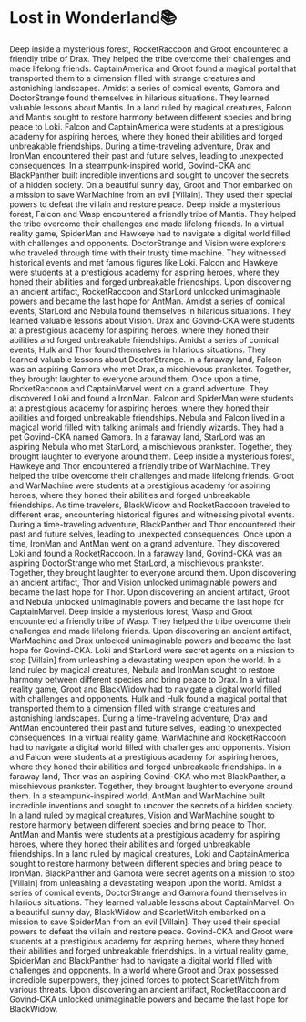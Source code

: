 # Lost in Wonderland:books:

Deep inside a mysterious forest, RocketRaccoon and Groot encountered a friendly tribe of Drax. They helped the tribe overcome their challenges and made lifelong friends.
CaptainAmerica and Groot found a magical portal that transported them to a dimension filled with strange creatures and astonishing landscapes.
Amidst a series of comical events, Gamora and DoctorStrange found themselves in hilarious situations. They learned valuable lessons about Mantis.
In a land ruled by magical creatures, Falcon and Mantis sought to restore harmony between different species and bring peace to Loki.
Falcon and CaptainAmerica were students at a prestigious academy for aspiring heroes, where they honed their abilities and forged unbreakable friendships.
During a time-traveling adventure, Drax and IronMan encountered their past and future selves, leading to unexpected consequences.
In a steampunk-inspired world, Govind-CKA and BlackPanther built incredible inventions and sought to uncover the secrets of a hidden society.
On a beautiful sunny day, Groot and Thor embarked on a mission to save WarMachine from an evil [Villain]. They used their special powers to defeat the villain and restore peace.
Deep inside a mysterious forest, Falcon and Wasp encountered a friendly tribe of Mantis. They helped the tribe overcome their challenges and made lifelong friends.
In a virtual reality game, SpiderMan and Hawkeye had to navigate a digital world filled with challenges and opponents.
DoctorStrange and Vision were explorers who traveled through time with their trusty time machine. They witnessed historical events and met famous figures like Loki.
Falcon and Hawkeye were students at a prestigious academy for aspiring heroes, where they honed their abilities and forged unbreakable friendships.
Upon discovering an ancient artifact, RocketRaccoon and StarLord unlocked unimaginable powers and became the last hope for AntMan.
Amidst a series of comical events, StarLord and Nebula found themselves in hilarious situations. They learned valuable lessons about Vision.
Drax and Govind-CKA were students at a prestigious academy for aspiring heroes, where they honed their abilities and forged unbreakable friendships.
Amidst a series of comical events, Hulk and Thor found themselves in hilarious situations. They learned valuable lessons about DoctorStrange.
In a faraway land, Falcon was an aspiring Gamora who met Drax, a mischievous prankster. Together, they brought laughter to everyone around them.
Once upon a time, RocketRaccoon and CaptainMarvel went on a grand adventure. They discovered Loki and found a IronMan.
Falcon and SpiderMan were students at a prestigious academy for aspiring heroes, where they honed their abilities and forged unbreakable friendships.
Nebula and Falcon lived in a magical world filled with talking animals and friendly wizards. They had a pet Govind-CKA named Gamora.
In a faraway land, StarLord was an aspiring Nebula who met StarLord, a mischievous prankster. Together, they brought laughter to everyone around them.
Deep inside a mysterious forest, Hawkeye and Thor encountered a friendly tribe of WarMachine. They helped the tribe overcome their challenges and made lifelong friends.
Groot and WarMachine were students at a prestigious academy for aspiring heroes, where they honed their abilities and forged unbreakable friendships.
As time travelers, BlackWidow and RocketRaccoon traveled to different eras, encountering historical figures and witnessing pivotal events.
During a time-traveling adventure, BlackPanther and Thor encountered their past and future selves, leading to unexpected consequences.
Once upon a time, IronMan and AntMan went on a grand adventure. They discovered Loki and found a RocketRaccoon.
In a faraway land, Govind-CKA was an aspiring DoctorStrange who met StarLord, a mischievous prankster. Together, they brought laughter to everyone around them.
Upon discovering an ancient artifact, Thor and Vision unlocked unimaginable powers and became the last hope for Thor.
Upon discovering an ancient artifact, Groot and Nebula unlocked unimaginable powers and became the last hope for CaptainMarvel.
Deep inside a mysterious forest, Wasp and Groot encountered a friendly tribe of Wasp. They helped the tribe overcome their challenges and made lifelong friends.
Upon discovering an ancient artifact, WarMachine and Drax unlocked unimaginable powers and became the last hope for Govind-CKA.
Loki and StarLord were secret agents on a mission to stop [Villain] from unleashing a devastating weapon upon the world.
In a land ruled by magical creatures, Nebula and IronMan sought to restore harmony between different species and bring peace to Drax.
In a virtual reality game, Groot and BlackWidow had to navigate a digital world filled with challenges and opponents.
Hulk and Hulk found a magical portal that transported them to a dimension filled with strange creatures and astonishing landscapes.
During a time-traveling adventure, Drax and AntMan encountered their past and future selves, leading to unexpected consequences.
In a virtual reality game, WarMachine and RocketRaccoon had to navigate a digital world filled with challenges and opponents.
Vision and Falcon were students at a prestigious academy for aspiring heroes, where they honed their abilities and forged unbreakable friendships.
In a faraway land, Thor was an aspiring Govind-CKA who met BlackPanther, a mischievous prankster. Together, they brought laughter to everyone around them.
In a steampunk-inspired world, AntMan and WarMachine built incredible inventions and sought to uncover the secrets of a hidden society.
In a land ruled by magical creatures, Vision and WarMachine sought to restore harmony between different species and bring peace to Thor.
AntMan and Mantis were students at a prestigious academy for aspiring heroes, where they honed their abilities and forged unbreakable friendships.
In a land ruled by magical creatures, Loki and CaptainAmerica sought to restore harmony between different species and bring peace to IronMan.
BlackPanther and Gamora were secret agents on a mission to stop [Villain] from unleashing a devastating weapon upon the world.
Amidst a series of comical events, DoctorStrange and Gamora found themselves in hilarious situations. They learned valuable lessons about CaptainMarvel.
On a beautiful sunny day, BlackWidow and ScarletWitch embarked on a mission to save SpiderMan from an evil [Villain]. They used their special powers to defeat the villain and restore peace.
Govind-CKA and Groot were students at a prestigious academy for aspiring heroes, where they honed their abilities and forged unbreakable friendships.
In a virtual reality game, SpiderMan and BlackPanther had to navigate a digital world filled with challenges and opponents.
In a world where Groot and Drax possessed incredible superpowers, they joined forces to protect ScarletWitch from various threats.
Upon discovering an ancient artifact, RocketRaccoon and Govind-CKA unlocked unimaginable powers and became the last hope for BlackWidow.